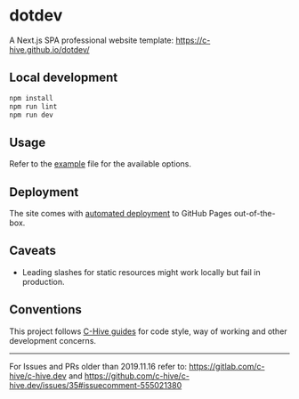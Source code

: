# dotdev

A Next.js SPA professional website template: https://c-hive.github.io/dotdev/

## Local development

```bash
npm install
npm run lint
npm run dev
```

## Usage

Refer to the [example](./config/config.yml) file for the available options.

## Deployment

The site comes with [automated deployment](./.github/workflows/deploy.yml) to GitHub Pages out-of-the-box.

## Caveats
- Leading slashes for static resources might work locally but fail in production.

## Conventions

This project follows [C-Hive guides](https://github.com/c-hive/guides) for code style, way of working and other development concerns.

---

For Issues and PRs older than 2019.11.16 refer to: https://gitlab.com/c-hive/c-hive.dev and https://github.com/c-hive/c-hive.dev/issues/35#issuecomment-555021380
